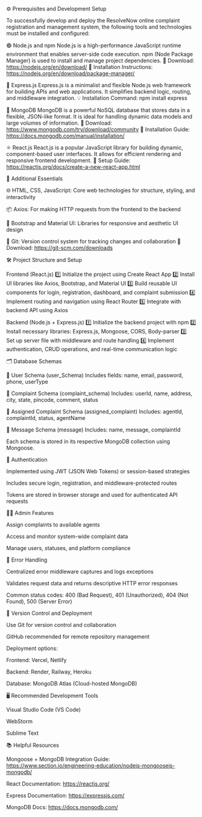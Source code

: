 ⚙️ Prerequisites and Development Setup

To successfully develop and deploy the ResolveNow online complaint registration and management system, the following tools and technologies must be installed and configured:

🟢 Node.js and npm
Node.js is a high-performance JavaScript runtime environment that enables server-side code execution. npm (Node Package Manager) is used to install and manage project dependencies.
🔗 Download: https://nodejs.org/en/download/
📘 Installation Instructions: https://nodejs.org/en/download/package-manager/

🚀 Express.js
Express.js is a minimalist and flexible Node.js web framework for building APIs and web applications. It simplifies backend logic, routing, and middleware integration.
💡 Installation Command: npm install express

🍃 MongoDB
MongoDB is a powerful NoSQL database that stores data in a flexible, JSON-like format. It is ideal for handling dynamic data models and large volumes of information.
🔗 Download: https://www.mongodb.com/try/download/community
📘 Installation Guide: https://docs.mongodb.com/manual/installation/

⚛️ React.js
React.js is a popular JavaScript library for building dynamic, component-based user interfaces. It allows for efficient rendering and responsive frontend development.
📘 Setup Guide: https://reactjs.org/docs/create-a-new-react-app.html

🧰 Additional Essentials

🌐 HTML, CSS, JavaScript: Core web technologies for structure, styling, and interactivity

📦 Axios: For making HTTP requests from the frontend to the backend

🎨 Bootstrap and Material UI: Libraries for responsive and aesthetic UI design

🔧 Git: Version control system for tracking changes and collaboration
🔗 Download: https://git-scm.com/downloads

🛠️ Project Structure and Setup

Frontend (React.js)
1️⃣ Initialize the project using Create React App
2️⃣ Install UI libraries like Axios, Bootstrap, and Material UI
3️⃣ Build reusable UI components for login, registration, dashboard, and complaint submission
4️⃣ Implement routing and navigation using React Router
5️⃣ Integrate with backend API using Axios

Backend (Node.js + Express.js)
1️⃣ Initialize the backend project with npm
2️⃣ Install necessary libraries: Express.js, Mongoose, CORS, Body-parser
3️⃣ Set up server file with middleware and route handling
4️⃣ Implement authentication, CRUD operations, and real-time communication logic

🗂️ Database Schemas

👤 User Schema (user_Schema)
Includes fields: name, email, password, phone, userType

📝 Complaint Schema (complaint_schema)
Includes: userId, name, address, city, state, pincode, comment, status

📌 Assigned Complaint Schema (assigned_complaint)
Includes: agentId, complaintId, status, agentName

💬 Message Schema (message)
Includes: name, message, complaintId

Each schema is stored in its respective MongoDB collection using Mongoose.

🔐 Authentication

Implemented using JWT (JSON Web Tokens) or session-based strategies

Includes secure login, registration, and middleware-protected routes

Tokens are stored in browser storage and used for authenticated API requests

🧑‍💼 Admin Features

Assign complaints to available agents

Access and monitor system-wide complaint data

Manage users, statuses, and platform compliance

🧯 Error Handling

Centralized error middleware captures and logs exceptions

Validates request data and returns descriptive HTTP error responses

Common status codes: 400 (Bad Request), 401 (Unauthorized), 404 (Not Found), 500 (Server Error)

🧾 Version Control and Deployment

Use Git for version control and collaboration

GitHub recommended for remote repository management

Deployment options:

Frontend: Vercel, Netlify

Backend: Render, Railway, Heroku

Database: MongoDB Atlas (Cloud-hosted MongoDB)

🖥️ Recommended Development Tools

Visual Studio Code (VS Code)

WebStorm

Sublime Text

📚 Helpful Resources

Mongoose + MongoDB Integration Guide:
https://www.section.io/engineering-education/nodejs-mongoosejs-mongodb/

React Documentation: https://reactjs.org/

Express Documentation: https://expressjs.com/

MongoDB Docs: https://docs.mongodb.com/

